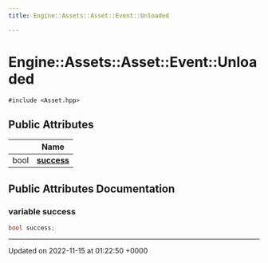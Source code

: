 ```yaml
---
title: Engine::Assets::Asset::Event::Unloaded

---
```


# Engine::Assets::Asset::Event::Unloaded






`#include <Asset.hpp>`

## Public Attributes

|                | Name           |
| -------------- | -------------- |
| bool | **[success](/classes/structEngine_1_1Assets_1_1Asset_1_1Event_1_1Unloaded.md#variable-success)**  |

## Public Attributes Documentation

### variable success

```cpp
bool success;
```


-------------------------------

Updated on 2022-11-15 at 01:22:50 +0000